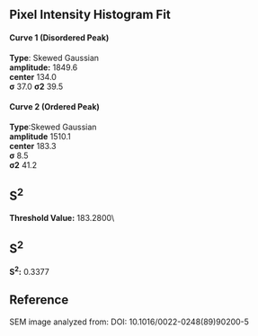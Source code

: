 ## Pixel Intensity Histogram Fit

#### Curve 1 (Disordered Peak)
**Type**: Skewed Gaussian\
**amplitude:** 1849.6\
**center** 134.0\
**σ** 37.0
**σ2** 39.5


#### Curve 2 (Ordered Peak)
**Type**:Skewed Gaussian\
**amplitude** 1510.1\
**center** 183.3\
**σ** 8.5\
**σ2** 41.2


## S<sup>2</sup>
**Threshold Value:** 183.2800\
## S<sup>2</sup>
**S<sup>2</sup>:** 0.3377










## Reference
SEM image analyzed from:
DOI: 10.1016/0022-0248(89)90200-5
